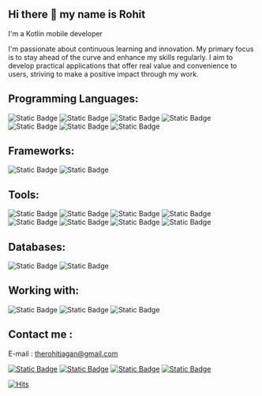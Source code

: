 ## Hi there 👋 my name is Rohit

<!--
**therohitjagan/therohitjagan** is a ✨ _special_ ✨ repository because its `README.md` (this file) appears on your GitHub profile.

Here are some ideas to get you started:

- 🔭 I’m currently working on ...
- 🌱 I’m currently learning ...
- 👯 I’m looking to collaborate on ...
- 🤔 I’m looking for help with ...
- 💬 Ask me about ...
- 📫 How to reach me: ...
- 😄 Pronouns: ...
- ⚡ Fun fact: ...
-->
I'm a Kotlin mobile developer


I'm passionate about continuous learning and innovation. My primary focus is to stay ahead of the curve and enhance my skills regularly. I aim to develop practical applications that offer real value and convenience to users, striving to make a positive impact through my work.

## Programming Languages: 
![Static Badge](https://img.shields.io/badge/Java-red?style=for-the-badge&logo=java&logoColor=black)
![Static Badge](https://img.shields.io/badge/Python-3776AB?style=for-the-badge&logoColor=black)
![Static Badge](https://img.shields.io/badge/Kotlin-7F52FF?style=for-the-badge&logoColor=black)
![Static Badge](https://img.shields.io/badge/C%2B%2B-00599C?style=for-the-badge&logoColor=white)
![Static Badge](https://img.shields.io/badge/HTML-E34F26?style=for-the-badge&logoColor=white)
![Static Badge](https://img.shields.io/badge/CSS-1572B6?style=for-the-badge&logoColor=white)
![Static Badge](https://img.shields.io/badge/JavaScript-F7DF1E?style=for-the-badge&logoColor=black&labelColor=white)


## Frameworks: 
![Static Badge](https://img.shields.io/badge/Flutter-02569B?style=for-the-badge&logo=flutter&logoColor=white)
![Static Badge](https://img.shields.io/badge/React-61DAFB?style=for-the-badge&logo=react&logoColor=black)


## Tools: 
![Static Badge](https://img.shields.io/badge/Heroku-430098?style=for-the-badge&logo=heroku)
 ![Static Badge](https://img.shields.io/badge/AWS-232F3E?style=for-the-badge&logo=amazonwebservices)
 ![Static Badge](https://img.shields.io/badge/Google_Cloud-4285F4?style=for-the-badge&logo=googlecloud&logoColor=white)
![Static Badge](https://img.shields.io/badge/Git-F05032?style=for-the-badge&logo=git&logoColor=white)
![Static Badge](https://img.shields.io/badge/Digital_Ocean-0080FF?style=for-the-badge&logo=digitalocean&logoColor=white)
![Static Badge](https://img.shields.io/badge/Cloudflare-F38020?style=for-the-badge&logo=cloudflare&logoColor=white)
![Static Badge](https://img.shields.io/badge/figma-F24E1E?style=for-the-badge&logo=figma&logoColor=white)
![Static Badge](https://img.shields.io/badge/Google_Play_Console-414141?style=for-the-badge&logo=googleplay&logoColor=white)


## Databases: 
![Static Badge](https://img.shields.io/badge/Firebase-DD2C00?style=for-the-badge&logo=firebase&logoColor=white) ![Static Badge](https://img.shields.io/badge/MySQL-4479A1?style=for-the-badge&logo=mysql&logoColor=white)

## Working with: 
![Static Badge](https://img.shields.io/badge/Android_Studio-50c878?style=for-the-badge&logo=android&logoColor=white)
![Static Badge](https://img.shields.io/badge/Unity-black?style=for-the-badge&logo=unity&logoColor=white) ![Static Badge](https://img.shields.io/badge/Adobe_XD-FF61F6?style=for-the-badge&logo=adobexd&logoColor=white)

## Contact me :

E-mail : therohitjagan@gmail.com

<a href="https://linkedin.com/therohitjagan"><img alt="Static Badge" src="https://img.shields.io/badge/LinkedIn-0A66C2?style=for-the-badge&logo=linkedin&logoColor=white"></a>
<a href="https://x.com/therohitjagan"><img alt="Static Badge" src="https://img.shields.io/badge/-000000?style=for-the-badge&logo=x&logoColor=white"></a>
<a href="https://telegram.me/therohitjagan"><img alt="Static Badge" src="https://img.shields.io/badge/Telegram-26A5E4?style=for-the-badge&logo=telegram&logoColor=white"></a> <a href="https://instagram.com/therohitjagan"><img alt="Static Badge" src="https://img.shields.io/badge/Instagram-E4405F?style=for-the-badge&logo=instagram&logoColor=white&link=https%3A%2F%2Finstagram.com%2Ftherohitjagan"></a>


[![Hits](https://hits.sh/github.com/therohitjagan/therohitjagan.svg?style=for-the-badge&label=Profile%20View&color=e05d44)](https://hits.sh/github.com/therohitjagan/therohitjagan/)
